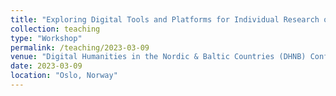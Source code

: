 ```yaml
---
title: "Exploring Digital Tools and Platforms for Individual Research of History and Antiquity"
collection: teaching
type: "Workshop"
permalink: /teaching/2023-03-09
venue: "Digital Humanities in the Nordic & Baltic Countries (DHNB) Conference, “Sustainability – Environment, Community, Data” (Online: Oslo/Bergen/Stavanger, 08.–10.03.2023). Co-Organised with Victoria G. D. Landau"
date: 2023-03-09
location: "Oslo, Norway"
---
```


